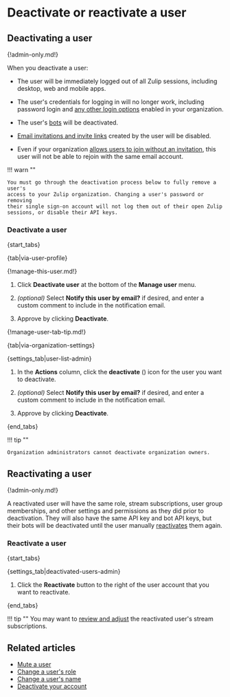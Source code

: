 # Deactivate or reactivate a user

## Deactivating a user

{!admin-only.md!}

When you deactivate a user:

* The user will be immediately logged out of all Zulip sessions, including
  desktop, web and mobile apps.

* The user's credentials for logging in will no longer work, including password
  login and [any other login options](/help/configure-authentication-methods)
  enabled in your organization.

* The user's [bots](/help/bots-and-integrations) will be deactivated.

* [Email invitations and invite links](/help/invite-new-users) created by the
  user will be disabled.

* Even if your organization [allows users to join without an
  invitation](/help/restrict-account-creation#set-whether-invitations-are-required-to-join),
  this user will not be able to rejoin with the same email account.

!!! warn ""

    You must go through the deactivation process below to fully remove a user's
    access to your Zulip organization. Changing a user's password or removing
    their single sign-on account will not log them out of their open Zulip
    sessions, or disable their API keys.

### Deactivate a user

{start_tabs}

{tab|via-user-profile}

{!manage-this-user.md!}

1. Click **Deactivate user** at the bottom of the **Manage user** menu.

1. *(optional)* Select **Notify this user by email?** if desired, and enter a
   custom comment to include in the notification email.

1. Approve by clicking **Deactivate**.

{!manage-user-tab-tip.md!}

{tab|via-organization-settings}

{settings_tab|user-list-admin}

1. In the **Actions** column, click the **deactivate** (<i class="fa
   fa-user-times"></i>) icon for the user you want to deactivate.

1. *(optional)* Select **Notify this user by email?** if desired, and enter a
   custom comment to include in the notification email.

1. Approve by clicking **Deactivate**.

{end_tabs}

!!! tip ""

    Organization administrators cannot deactivate organization owners.

## Reactivating a user

{!admin-only.md!}

A reactivated user will have the same role, stream subscriptions, user group
memberships, and other settings and permissions as they did prior to
deactivation. They will also have the same API key and bot API keys, but their
bots will be deactivated until the user manually
[reactivates](deactivate-or-reactivate-a-bot) them again.

### Reactivate a user

{start_tabs}

{settings_tab|deactivated-users-admin}

1. Click the **Reactivate** button to the right of the user account that you
want to reactivate.

{end_tabs}

!!! tip ""
    You may want to [review and adjust](/help/manage-user-stream-subscriptions)
    the reactivated user's stream subscriptions.

## Related articles

* [Mute a user](/help/mute-a-user)
* [Change a user's role](/help/change-a-users-role)
* [Change a user's name](/help/change-a-users-name)
* [Deactivate your account](/help/deactivate-your-account)
